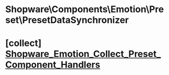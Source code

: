 # Shopware\Components\Emotion\Preset\PresetDataSynchronizer

# [collect] [Shopware_Emotion_Collect_Preset_Component_Handlers](https://github.com/shopware/shopware/blob/5.6/engine/Shopware/Components/Emotion/Preset/PresetDataSynchronizer.php#L197)

